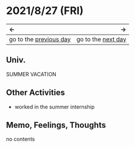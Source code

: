 # 2021/8/27 (FRI)
|←|→|
|:---|---:|
go to the [previous day](./26th.md) | go to the [next day](./28th.md)

## Univ.
SUMMER VACATION

## Other Activities
- worked in the summer internship

## Memo, Feelings, Thoughts
no contents
